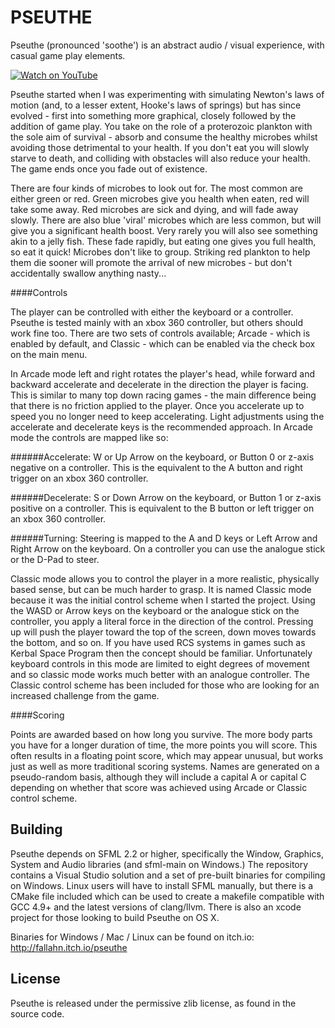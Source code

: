 PSEUTHE
=======

Pseuthe (pronounced 'soothe') is an abstract audio / visual experience,
with casual game play elements.


[![Watch on YouTube](http://djfallen.com/images/pseuthe.gif)](https://youtu.be/EOqYMuoxA50)


Pseuthe started when I was experimenting with simulating Newton's laws of
motion (and, to a lesser extent, Hooke's laws of springs) but has since
evolved - first into something more graphical, closely followed by the
addition of game play. You take on the role of a proterozoic plankton with
the sole aim of survival - absorb and consume the healthy microbes whilst
avoiding those detrimental to your health. If you don't eat you will slowly
starve to death, and colliding with obstacles will also reduce your health.
The game ends once you fade out of existence.

There are four kinds of microbes to look out for. The most common are
either green or red. Green microbes give you health when eaten, red will
take some away. Red microbes are sick and dying, and will fade away slowly.
There are also blue 'viral' microbes which are less common, but will give
you a significant health boost. Very rarely you will also see something 
akin to a jelly fish. These fade rapidly, but eating one gives you full
health, so eat it quick!
    Microbes don't like to group. Striking red plankton to help them die
sooner will promote the arrival of new microbes - but don't accidentally
swallow anything nasty...


####Controls

The player can be controlled with either the keyboard or a controller.
Pseuthe is tested mainly with an xbox 360 controller, but others should
work fine too. There are two sets of controls available; Arcade - which
is enabled by default, and Classic - which can be enabled via the check
box on the main menu.

In Arcade mode left and right rotates the player's head, while forward 
and backward accelerate and decelerate in the direction the player is 
facing. This is similar to many top down racing games - the main 
difference being that there is no friction applied to the player. Once
you accelerate up to speed you no longer need to keep accelerating. 
Light adjustments using the accelerate and decelerate keys is the 
recommended approach. In Arcade mode the controls are mapped like so:

######Accelerate:
W or Up Arrow on the keyboard, or Button 0 or z-axis negative on a
controller. This is the equivalent to the A button and right trigger on an
xbox 360 controller.

######Decelerate:
S or Down Arrow on the keyboard, or Button 1 or z-axis positive on a
controller. This is equivalent to the B button or left trigger on an xbox
360 controller.

######Turning:
Steering is mapped to the A and D keys or Left Arrow and Right Arrow on the
keyboard. On a controller you can use the analogue stick or the D-Pad to
steer.


Classic mode allows you to control the player in a more realistic, 
physically based sense, but can be much harder to grasp. It is named 
Classic mode because it was the initial control scheme when I started the 
project. Using the WASD or Arrow keys on the keyboard or the analogue 
stick on the controller, you apply a literal force in the direction of the
control. Pressing up will push the player toward the top of the screen, 
down moves towards the bottom, and so on. If you have used RCS systems in 
games such as Kerbal Space Program then the concept should be familiar.
Unfortunately keyboard controls in this mode are limited to eight degrees 
of movement and so classic mode works much better with an analogue controller.
The Classic control scheme has been included for those who are looking for
an increased challenge from the game.


####Scoring

Points are awarded based on how long you survive. The more body parts you 
have for a longer duration of time, the more points you will score. This
often results in a floating point score, which may appear unusual, but 
works just as well as more traditional scoring systems. Names are generated
on a pseudo-random basis, although they will include a capital A or capital
C depending on whether that score was achieved using Arcade or Classic 
control scheme.


Building
--------

Pseuthe depends on SFML 2.2 or higher, specifically the Window, Graphics,
System and Audio libraries (and sfml-main on Windows.) The repository 
contains a Visual Studio solution and a set of pre-built binaries for 
compiling on Windows. Linux users will have to install SFML manually, but
there is a CMake file included which can be used to create a makefile 
compatible with GCC 4.9+ and the latest versions of clang/llvm. There is
also an xcode project for those looking to build Pseuthe on OS X.

Binaries for Windows / Mac / Linux can be found on itch.io:
http://fallahn.itch.io/pseuthe


License
-------

Pseuthe is released under the permissive zlib license, as found in the
source code.
